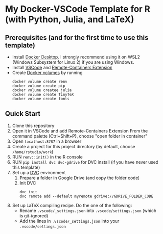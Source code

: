 # My Docker-VSCode Template for R (with Python, Julia, and LaTeX)

## Prerequisites (and for the first time to use this template)

- Install [Docker Desktop](https://www.docker.com/products/docker-desktop/). I strongly recommend using it on WSL2 (Windows Subsystem for Linux 2) if you are using Windows.
- Install [VSCode](https://code.visualstudio.com/) and [Remote-Containers Extension](https://marketplace.visualstudio.com/items?itemName=ms-vscode-remote.remote-containers)
- Create [Docker volumes](https://docs.docker.com/storage/volumes/) by running
    ```{bash}
    docker volume create renv
    docker volume create pip
    docker volume createe julia
    docker volume create TinyTeX
    docker volume create fonts
    ```

## Quick Start
1. Clone this repository
1. Open it in VSCode and add Remote-Containers Extension
From the command palette (Ctrl+Shift+P), choose "open folder in container"
1. Open `localhost:8787` in a browser
1. Create a project for this project directory (by default, choose `/home/rstudio/work`)
1. RUN `renv::init()` in the R console
1. RUN `pip install dvc dvc-gdrive` for DVC install (if you have never used this template)
1. Set up a [DVC](https://dvc.org/) environment
    1. Prepare a folder in Google Drive (and copy the folder code)
    1. Init DVC
        ```{bash}
        dvc init
        dvc remote add --default myremote gdrive://GDRIVE_FOLDER_CODE
        ```
1. Set up LaTeX compiling recipe. Do the one of the following:
    - Rename `.vscode/_settings.json` into `.vscode/settings.json` (which is git-ignored)
    - Add the lines in `.vscode/_settings.json` into your `.vscode/settings.json`
